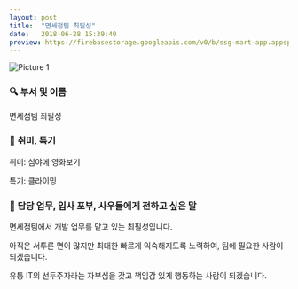 ```yaml
---
layout: post
title:  "면세점팀 최필성"
date:   2018-06-28 15:39:40
preview: https://firebasestorage.googleapis.com/v0/b/ssg-mart-app.appspot.com/o/%EB%8F%99%EA%B8%B0%EC%82%AC%EC%A7%84%2F191928.jpg?alt=media&token=30c3cdf7-6c55-46f6-9312-830e210b50d0
---
```


![Picture 1](https://firebasestorage.googleapis.com/v0/b/ssg-mart-app.appspot.com/o/%EC%85%80%EC%B9%B4%2F%ED%95%84%EC%84%B1.jpg?alt=media&token=57f88459-adcb-4e69-9e19-2d824fc7ce7f)


### 🔍 **부서 및 이름**
    
   면세점팀 최필성

### 🔔 **취미, 특기**

   취미: 심야에 영화보기
   
   특기: 클라이밍

### 🔔 **담당 업무, 입사 포부, 사우들에게 전하고 싶은 말**
 
   면세점팀에서 개발 업무를 맡고 있는 최필성입니다.
    
   아직은 서투른 면이 많지만 최대한 빠르게 익숙해지도록 노력하여, 팀에 필요한 사람이 되겠습니다.
    
   유통 IT의 선두주자라는 자부심을 갖고 책임감 있게 행동하는 사람이 되겠습니다.